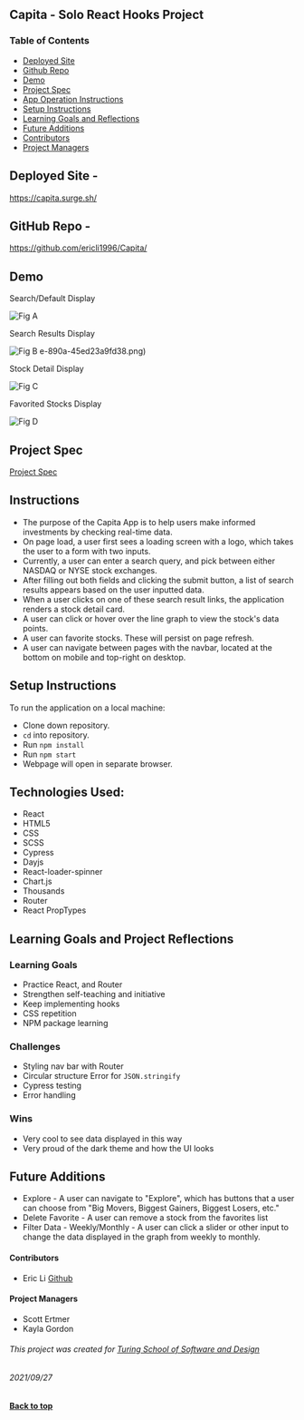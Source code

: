 ## Capita - Solo React Hooks Project

### Table of Contents
- [Deployed Site](#deployed-site)
- [Github Repo](#github-repo)
- [Demo](#demo)
- [Project Spec](#project-spec)
- [App Operation Instructions](#app-operation-instructions)
- [Setup Instructions](#setup-instructions)
- [Learning Goals and Reflections](#learning-goals-project-reflection)
- [Future Additions](#future-additions)
- [Contributors](#contributors)
- [Project Managers](#project-managers)

## Deployed Site - 
https://capita.surge.sh/

## GitHub Repo - 
https://github.com/ericli1996/Capita/

## Demo
Search/Default Display

![Fig A](https://user-images.githubusercontent.com/75854628/135024378-03ccfdf0-9bca-41ce-890a-45ed23a9fd38.png)

Search Results Display

![Fig B](https://user-images.githubusercontent.com/75854628/135024450-744d6455-6f40-4d1c-84e4-3556688f91b1.png)
e-890a-45ed23a9fd38.png)

Stock Detail Display

![Fig C](https://user-images.githubusercontent.com/75854628/135024486-309042a9-44c5-471e-b688-4f1a6ff3d018.png)

Favorited Stocks Display

![Fig D](https://user-images.githubusercontent.com/75854628/135024522-86d70d60-8521-428d-ad14-bd12994dbd5b.png)
## Project Spec

[Project Spec](https://frontend.turing.edu/projects/module-3/showcase.html)

## Instructions
- The purpose of the Capita App is to help users make informed investments by checking real-time data.
- On page load, a user first sees a loading screen with a logo, which takes the user to a form with two inputs.
- Currently, a user can enter a search query, and pick between either NASDAQ or NYSE stock exchanges.
- After filling out both fields and clicking the submit button, a list of search results appears based on the user inputted data.
- When a user clicks on one of these search result links, the application renders a stock detail card.
- A user can click or hover over the line graph to view the stock's data points.
- A user can favorite stocks. These will persist on page refresh.
- A user can navigate between pages with the navbar, located at the bottom on mobile and top-right on desktop.

## Setup Instructions

To run the application on a local machine:

- Clone down repository.
- `cd` into repository.
- Run ``` npm install ```
- Run ``npm start``
- Webpage will open in separate browser.

## Technologies Used: 
 - React
 - HTML5
 - CSS
 - SCSS
 - Cypress 
 - Dayjs
 - React-loader-spinner
 - Chart.js
 - Thousands
 - Router
 - React PropTypes

## Learning Goals and Project Reflections

### Learning Goals
- Practice React, and Router
- Strengthen self-teaching and initiative
- Keep implementing hooks
- CSS repetition
- NPM package learning

### Challenges
- Styling nav bar with Router
- Circular structure Error for `JSON.stringify`
- Cypress testing
- Error handling

### Wins 
- Very cool to see data displayed in this way
- Very proud of the dark theme and how the UI looks

## Future Additions
- Explore - A user can navigate to "Explore", which has buttons that a user can choose from "Big Movers, Biggest Gainers, Biggest Losers, etc."
- Delete Favorite - A user can remove a stock from the favorites list
- Filter Data - Weekly/Monthly - A user can click a slider or other input to change the data displayed in the graph from weekly to monthly.

#### Contributors
- Eric Li [Github](github.com/ericli1996)

#### Project Managers
- Scott Ertmer
- Kayla Gordon

###### This project was created for [Turing School of Software and Design](https://turing.io/)
###### 2021/09/27
**[Back to top](#table-of-contents)**
